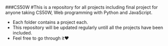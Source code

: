 ###CS50W
#This is a repository for all projects including final project for anyone taking CS50W, Web programming with Python and JavaScript.
- Each folder contains a project each.
- This repository will be updated regularly untill all the projects have been included.
- Feel free to go through it❤
